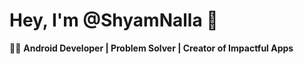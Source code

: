 # Hey, I'm @ShyamNalla 👋

👨‍💻 **Android Developer | Problem Solver | Creator of Impactful Apps**

<!---
ShyamreddyNalla/ShyamreddyNalla is a ✨ special ✨ repository because its `README.md` (this file) appears on your GitHub profile.
You can click the Preview link to take a look at your changes.
--->
